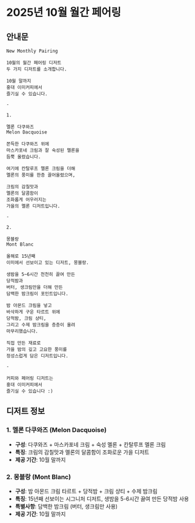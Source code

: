 # 2025년 10월 월간 페어링

## 안내문

```
New Monthly Pairing
⠀
10월의 월간 페어링 디저트
두 가지 디저트를 소개합니다.
⠀
10월 말까지
홍대 이미커피에서
즐기실 수 있습니다.
⠀
-

1.

멜론 다쿠와즈
Melon Dacquoise
⠀
쫀득한 다쿠와즈 위에
마스카포네 크림과 잘 숙성된 멜론을
듬뿍 올렸습니다.
⠀
여기에 칸탈루프 멜론 크림을 더해
멜론의 풍미를 한층 끌어올렸으며,
⠀
크림의 감칠맛과
멜론의 달콤함이
조화롭게 어우러지는
가을의 멜론 디저트입니다.
⠀
-

2.

몽블랑
Mont Blanc
⠀
올해로 15년째
이미에서 선보이고 있는 디저트, 몽블랑.
⠀
생밤을 5~6시간 천천히 끓여 만든
당적밤과
버터, 생크림만을 더해 만든
담백한 밤크림이 포인트입니다.
⠀
밤 아몬드 크림을 넣고
바삭하게 구운 타르트 위에
당적밤, 크림 샹티,
그리고 수제 밤크림을 층층이 올려
마무리했습니다.
⠀
직접 만든 재료로
가을 밤의 깊고 고요한 풍미를
정성스럽게 담은 디저트입니다.
⠀
-

커피와 페어링 디저트는
홍대 이미커피에서
즐기실 수 있습니다 :)
```

## 디저트 정보

### 1. 멜론 다쿠와즈 (Melon Dacquoise)
- **구성**: 다쿠와즈 + 마스카포네 크림 + 숙성 멜론 + 칸탈루프 멜론 크림
- **특징**: 크림의 감칠맛과 멜론의 달콤함이 조화로운 가을 디저트
- **제공 기간**: 10월 말까지

### 2. 몽블랑 (Mont Blanc)
- **구성**: 밤 아몬드 크림 타르트 + 당적밤 + 크림 샹티 + 수제 밤크림
- **특징**: 15년째 선보이는 시그니처 디저트, 생밤을 5-6시간 끓여 만든 당적밤 사용
- **특별사항**: 담백한 밤크림 (버터, 생크림만 사용)
- **제공 기간**: 10월 말까지
